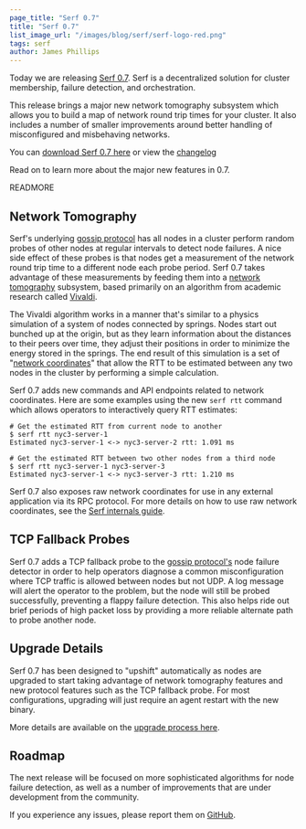 ```yaml
---
page_title: "Serf 0.7"
title: "Serf 0.7"
list_image_url: "/images/blog/serf/serf-logo-red.png"
tags: serf
author: James Phillips
---
```


Today we are releasing [Serf 0.7](http://www.serfdom.io). Serf is a decentralized
solution for cluster membership, failure detection, and orchestration.

This release brings a major new network tomography subsystem which allows you
to build a map of network round trip times for your cluster. It also includes
a number of smaller improvements around better handling of misconfigured and
misbehaving networks.

You can [download Serf 0.7 here](http://www.serfdom.io/downloads.html) or
view the [changelog](https://github.com/hashicorp/serf/blob/v0.7.0/CHANGELOG.md)

Read on to learn more about the major new features in 0.7.

READMORE

## Network Tomography

Serf's underlying [gossip protocol](https://serfdom.io/docs/internals/gossip.html) has
all nodes in a cluster perform random probes of other nodes at regular intervals to
detect node failures. A nice side effect of these probes is that nodes get a measurement
of the network round trip time to a different node each probe period. Serf 0.7 takes
advantage of these measurements by feeding them into a [network tomography](https://en.wikipedia.org/wiki/Network_tomography)
subsystem, based primarily on an algorithm from academic research called [Vivaldi](http://www.cs.ucsb.edu/~ravenben/classes/276/papers/vivaldi-sigcomm04.pdf).

The Vivaldi algorithm works in a manner that's similar to a physics simulation of
a system of nodes connected by springs. Nodes start out bunched up at the origin,
but as they learn information about the distances to their peers over time, they
adjust their positions in order to minimize the energy stored in the springs.
The end result of this simulation is a set of "[network coordinates](https://serfdom.io/docs/internals/coordinates.html)"
that allow the RTT to be estimated between any two nodes in the cluster by
performing a simple calculation.

Serf 0.7 adds new commands and API endpoints related to network coordinates.
Here are some examples using the new `serf rtt` command which allows operators
to interactively query RTT estimates:

    # Get the estimated RTT from current node to another
    $ serf rtt nyc3-server-1
    Estimated nyc3-server-1 <-> nyc3-server-2 rtt: 1.091 ms

    # Get the estimated RTT between two other nodes from a third node
    $ serf rtt nyc3-server-1 nyc3-server-3
    Estimated nyc3-server-1 <-> nyc3-server-3 rtt: 1.210 ms

Serf 0.7 also exposes raw network coordinates for use in any external application via
its RPC protocol. For more details on how to use raw network coordinates, see the
[Serf internals guide](https://serfdom.io/docs/internals/coordinates.html).

## TCP Fallback Probes

Serf 0.7 adds a TCP fallback probe to the [gossip protocol's](https://serfdom.io/docs/internals/gossip.html)
node failure detector in order to help operators diagnose a common misconfiguration
where TCP traffic is allowed between nodes but not UDP. A log message will alert the
operator to the problem, but the node will still be probed successfully, preventing a
flappy failure detection. This also helps ride out brief periods of high packet loss by
providing a more reliable alternate path to probe another node.

## Upgrade Details

Serf 0.7 has been designed to "upshift" automatically as nodes are upgraded to
start taking advantage of network tomography features and new protocol features
such as the TCP fallback probe. For most configurations, upgrading will just
require an agent restart with the new binary.

More details are available on the [upgrade process here](https://serfdom.io/docs/upgrading.html).

## Roadmap

The next release will be focused on more sophisticated algorithms for node
failure detection, as well as a number of improvements that are under development
from the community.

If you experience any issues, please report them on [GitHub](https://github.com/hashicorp/serf/issues).
